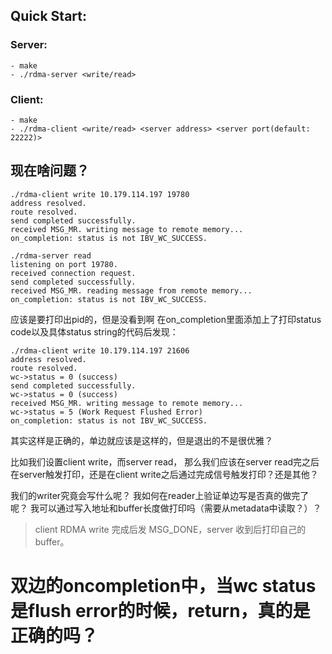 ## Quick Start: ##

### Server: ###
    - make  
    - ./rdma-server <write/read>  

### Client: ###
    - make
    - ./rdma-client <write/read> <server address> <server port(default: 22222)>

## 现在啥问题？

```
./rdma-client write 10.179.114.197 19780
address resolved.
route resolved.
send completed successfully.
received MSG_MR. writing message to remote memory...
on_completion: status is not IBV_WC_SUCCESS.

./rdma-server read
listening on port 19780.
received connection request.
send completed successfully.
received MSG_MR. reading message from remote memory...
on_completion: status is not IBV_WC_SUCCESS.
```

应该是要打印出pid的，但是没看到啊
在on_completion里面添加上了打印status code以及具体status string的代码后发现：

```
./rdma-client write 10.179.114.197 21606
address resolved.
route resolved.
wc->status = 0 (success)
send completed successfully.
wc->status = 0 (success)
received MSG_MR. writing message to remote memory...
wc->status = 5 (Work Request Flushed Error)
on_completion: status is not IBV_WC_SUCCESS.
```

其实这样是正确的，单边就应该是这样的，但是退出的不是很优雅？

比如我们设置client write，而server read，
那么我们应该在server read完之后在server触发打印，还是在client write之后通过完成信号触发打印？还是其他？

我们的writer究竟会写什么呢？
我如何在reader上验证单边写是否真的做完了呢？
我可以通过写入地址和buffer长度做打印吗（需要从metadata中读取？）？

> client RDMA write 完成后发 MSG_DONE，server 收到后打印自己的 buffer。


# 双边的oncompletion中，当wc status是flush error的时候，return，真的是正确的吗？